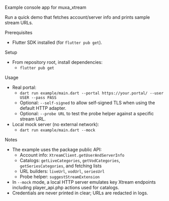 Example console app for muxa_xtream

Run a quick demo that fetches account/server info and prints sample stream URLs.

Prerequisites
- Flutter SDK installed (for `flutter pub get`).

Setup
- From repository root, install dependencies:
  - `flutter pub get`

Usage
- Real portal:
  - `dart run example/main.dart --portal https://your.portal/ --user USER --pass PASS`
  - Optional: `--self-signed` to allow self-signed TLS when using the default HTTP adapter.
  - Optional: `--probe URL` to test the probe helper against a specific stream URL.
- Local mock server (no external network):
  - `dart run example/main.dart --mock`

Notes
- The example uses the package public API:
  - Account info: `XtreamClient.getUserAndServerInfo`
  - Catalogs: `getLiveCategories`, `getVodCategories`, `getSeriesCategories`, and fetching lists
  - URL builders: `liveUrl`, `vodUrl`, `seriesUrl`
  - Probe helper: `suggestStreamExtension`
- In `--mock` mode, a local HTTP server emulates key Xtream endpoints including player_api.php actions used for catalogs.
- Credentials are never printed in clear; URLs are redacted in logs.
